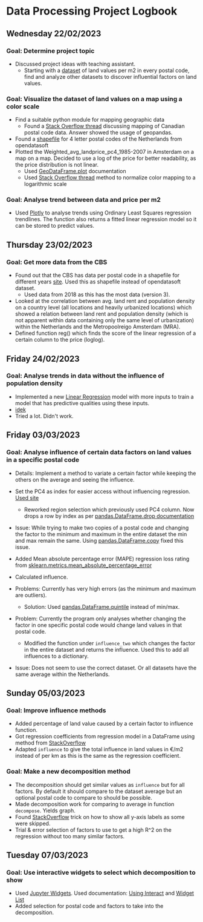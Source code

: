 # Data Processing Project Logbook

## Wednesday 22/02/2023

### Goal: Determine project topic

- Discussed project ideas with teaching assistant.
    - Starting with a [dataset](http://landvalues.nl/) of land values per m2 in every postal code, find and analyze
      other datasets to discover influential factors on land values.

### Goal: Visualize the dataset of land values on a map using a color scale

- Find a suitable python module for mapping geographic data
    - Found
      a [Stack Overflow thread](https://stackoverflow.com/questions/58043978/display-data-on-real-map-based-on-postal-code)
      discussing mapping of Canadian postal code data. Answer showed the usage of geopandas.
- Found a [shapefile](https://public.opendatasoft.com/explore/dataset/georef-netherlands-postcode-pc4/information/) for
  4 letter postal codes of the Netherlands from opendatasoft
- Plotted the Weighted_avg_landprice_pc4_1985-2007 in Amsterdam on a map on a map. Decided to use a log of the price for
  better readability, as the price distribution is not linear.
    - Used [GeoDataFrame.plot](https://geopandas.org/en/stable/docs/reference/api/geopandas.GeoDataFrame.plot.html)
      documentation
    - Used [Stack Overflow thread](https://stackoverflow.com/a/63907917) method to normalize color mapping to a
      logarithmic scale

### Goal: Analyse trend between data and price per m2

- Used [Plotly](https://plotly.com/python/linear-fits/) to analyse trends using Ordinary Least Squares regression
  trendlines. The function also returns a fitted linear regression model so it can be stored to predict values.

## Thursday 23/02/2023

### Goal: Get more data from the CBS

- Found out that the CBS has data per postal code in a shapefile for different
  years [site](https://www.cbs.nl/nl-nl/dossier/nederland-regionaal/geografische-data/gegevens-per-postcode). Used this
  as shapefile instead of opendatasoft dataset.
    - Used data from 2018 as this has the most data (version 3).
- Looked at the correlation between avg. land rent and population density on a country level (all locations and heavily
  urbanized locations) which showed a relation between land rent and population density (which is not apparent within
  data containing only the same level of urbanization) within the Netherlands and the Metropoolreigo Amsterdam (MRA).
- Defined function reg() which finds the score of the linear regression of a certain column to the price (loglog).

## Friday 24/02/2023

### Goal: Analyse trends in data without the influence of population density

- Implemented a
  new [Linear Regression](https://scikit-learn.org/stable/modules/generated/sklearn.linear_model.LinearRegression.html)
  model with more inputs to train a model that has predictive qualities using these inputs.
- [idek](https://scikit-learn.org/stable/auto_examples/cross_decomposition/plot_pcr_vs_pls.html#sphx-glr-auto-examples-cross-decomposition-plot-pcr-vs-pls-py)
- Tried a lot. Didn't work.

## Friday 03/03/2023

### Goal: Analyse influence of certain data factors on land values in a specific postal code

- Details: Implement a method to variate a certain factor while keeping the others on the average and seeing the influence.
- Set the PC4 as index for easier access without influencing regression. [Used site](https://datatofish.com/column-as-index-pandas-dataframe/)
  - Reworked region selection which previously used PC4 column. Now drops a row by index as per [pandas.DataFrame.drop documentation](https://pandas.pydata.org/pandas-docs/stable/reference/api/pandas.DataFrame.drop.html)
- Issue: While trying to make two copies of a postal code and changing the factor to the minimum and maximum in the entire dataset the min and max remain the same. Using [pandas.DataFrame.copy](https://pandas.pydata.org/pandas-docs/stable/reference/api/pandas.DataFrame.copy.html#) fixed this issue.
- Added Mean absolute percentage error (MAPE) regression loss rating from [sklearn.metrics.mean_absolute_percentage_error](https://scikit-learn.org/stable/modules/generated/sklearn.metrics.mean_absolute_percentage_error.html#sklearn.metrics.mean_absolute_percentage_error)
- Calculated influence.
- Problems: Currently has very high errors (as the minimum and maximum are outliers). 
  - Solution: Used [pandas.DataFrame.quintile](https://pandas.pydata.org/pandas-docs/stable/reference/api/pandas.DataFrame.quantile.html) instead of min/max.
- Problem: Currently the program only analyses whether changing the factor in one specific postal code would change land values in that postal code. 
  - Modified the function under ```influence_two``` which changes the factor in the entire dataset and returns the influence. Used this to add all influences to a dictionary.

- Issue: Does not seem to use the correct dataset. Or all datasets have the same average within the Netherlands.

## Sunday 05/03/2023

### Goal: Improve influence methods

- Added percentage of land value caused by a certain factor to influence function.
- Got regression coefficients from regression model in a DataFrame using method from [StackOverflow](https://stackoverflow.com/a/54027001)
- Adapted ```influence``` to give the total influence in land values in €/m2 instead of per km as this is the same as the regression coefficient.

### Goal: Make a new decomposition method

- The decomposition should get similar values as ```influence``` but for all factors. By default it should compare to the dataset average but an optional postal code to compare to should be possible.
- Made decomposition work for comparing to average in function ```decompose```. Yields graph.
- Found [StackOverflow](https://stackoverflow.com/questions/34755707/how-to-show-all-x-axis-tick-values-in-plotly#comment128241200_51059933) trick on how to show all y-axis labels as some were skipped. 
- Trial & error selection of factors to use to get a high R^2 on the regression without too many similar factors.

## Tuesday 07/03/2023
### Goal: Use interactive widgets to select which decomposition to show

- Used [Jupyter Widgets](https://ipywidgets.readthedocs.io/en/latest/). Used documentation: [Using Interact](https://ipywidgets.readthedocs.io/en/latest/examples/Using%20Interact.html) and [Widget List](https://ipywidgets.readthedocs.io/en/latest/examples/Widget%20List.html)
- Added selection for postal code and factors to take into the decomposition.